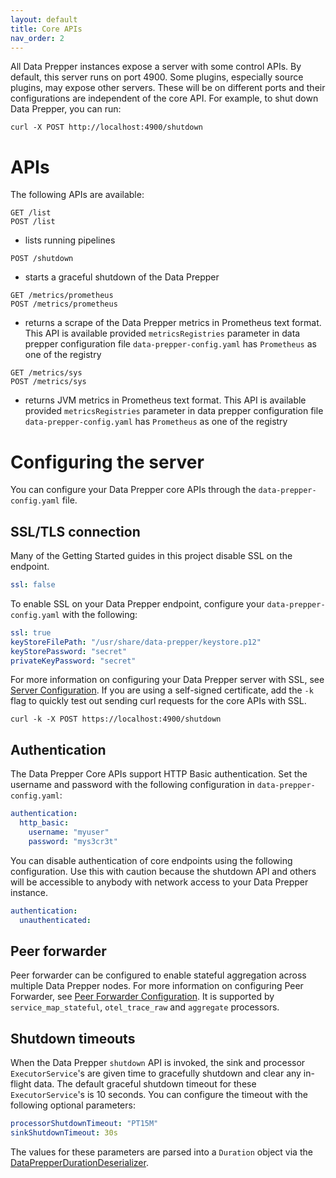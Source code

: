 ```yaml
---
layout: default
title: Core APIs
nav_order: 2
---
```


All Data Prepper instances expose a server with some control APIs. By default, this server runs on port 4900. Some plugins, especially source plugins, may expose other servers. These will be on different ports and their configurations are independent of the core API. For example, to shut down Data Prepper, you can run:

```
curl -X POST http://localhost:4900/shutdown
```

# APIs

The following APIs are available:

```
GET /list
POST /list
```
* lists running pipelines

```
POST /shutdown
```
* starts a graceful shutdown of the Data Prepper

```
GET /metrics/prometheus
POST /metrics/prometheus
```
* returns a scrape of the Data Prepper metrics in Prometheus text format. This API is available provided
      `metricsRegistries` parameter in data prepper configuration file `data-prepper-config.yaml` has `Prometheus` as one
      of the registry

```
GET /metrics/sys
POST /metrics/sys
```
* returns JVM metrics in Prometheus text format. This API is available provided `metricsRegistries` parameter in data
      prepper configuration file `data-prepper-config.yaml` has `Prometheus` as one of the registry

# Configuring the server

You can configure your Data Prepper core APIs through the `data-prepper-config.yaml` file. 

## SSL/TLS connection

Many of the Getting Started guides in this project disable SSL on the endpoint.

```yaml
ssl: false
```

To enable SSL on your Data Prepper endpoint, configure your `data-prepper-config.yaml`
with the following:

```yaml
ssl: true
keyStoreFilePath: "/usr/share/data-prepper/keystore.p12"
keyStorePassword: "secret"
privateKeyPassword: "secret"
```

For more information on configuring your Data Prepper server with SSL, see [Server Configuration](https://github.com/opensearch-project/data-prepper/blob/main/docs/configuration.md#server-configuration). If you are using a self-signed certificate, add the `-k` flag to quickly test out sending curl requests for the core APIs with SSL.

```
curl -k -X POST https://localhost:4900/shutdown
```

## Authentication

The Data Prepper Core APIs support HTTP Basic authentication. Set the username and password with the following configuration in `data-prepper-config.yaml`:

```yaml
authentication:
  http_basic:
    username: "myuser"
    password: "mys3cr3t"
```

You can disable authentication of core endpoints using the following configuration. Use this with caution because the shutdown API and others will be accessible to anybody with network access to your Data Prepper instance.

```yaml
authentication:
  unauthenticated:
```

## Peer forwarder
Peer forwarder can be configured to enable stateful aggregation across multiple Data Prepper nodes. For more information on configuring Peer Forwarder, see [Peer Forwarder Configuration](https://github.com/opensearch-project/data-prepper/blob/main/docs/peer_forwarder.md).
It is supported by `service_map_stateful`, `otel_trace_raw` and `aggregate` processors.

## Shutdown timeouts
When the Data Prepper `shutdown` API is invoked, the sink and processor `ExecutorService`'s are given time to gracefully shutdown and clear any in-flight data. The default graceful shutdown timeout for these `ExecutorService`'s is 10 seconds. You can configure the timeout with the following optional parameters:

```yaml
processorShutdownTimeout: "PT15M"
sinkShutdownTimeout: 30s
```

The values for these parameters are parsed into a `Duration` object via the [DataPrepperDurationDeserializer](https://github.com/opensearch-project/data-prepper/tree/main/data-prepper-core/src/main/java/org/opensearch/dataprepper/parser/DataPrepperDurationDeserializer.java).